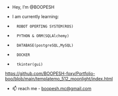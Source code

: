 - Hey, I’m @BOOPESH

-  I am currently learning:
-       ROBOT OPERTING SYSTEM(ROS)
-       PYTHON & ORM(SQLAlchemy)
-       DATABASE(postgreSQL,MySQL)
-       DOCKER
-       tkinter(gui)
https://github.com/BOOPESH-foxy/Portfolio-boo/blob/main/templatemo_512_moonlight/index.html

- 📫 reach me - boopesh.mc@gmail.com
<!---
BOOPESH-foxy/BOOPESH-foxy is a ✨ special ✨ repository because its `README.md` (this file) appears on your GitHub profile.
You can click the Preview link to take a look at your changes.
--->
